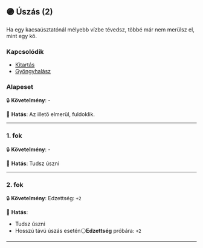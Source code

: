 ## 🟣 Úszás (2)

Ha egy kacsaúsztatónál mélyebb vízbe tévedsz, többé már nem merülsz el, mint egy kő.

### Kapcsolódik

- [Kitartás](kitartas.md)
- [Gyöngyhalász](gyongyhalasz.md)

### Alapeset

🔒 **Követelmény**:  -

🌟 **Hatás**: Az illető elmerül, fuldoklik.

---
### 1. fok

🔒 **Követelmény**: -

🌟 **Hatás**: Tudsz úszni

---
### 2. fok

🔒 **Követelmény**: Edzettség: `+2`

🌟 **Hatás**:
- Tudsz úszni
- Hosszú távú úszás esetén⚪**Edzettség** próbára: `+2`

---
